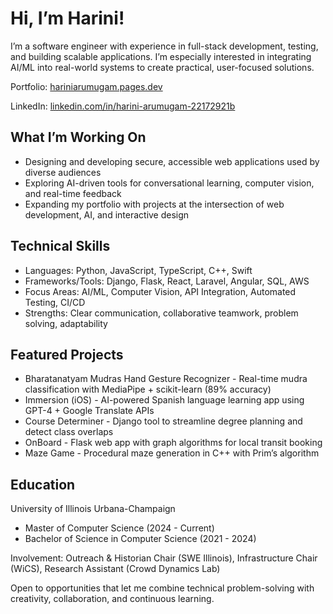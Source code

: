 # Hi, I’m Harini!

I’m a software engineer with experience in full-stack development, testing, and building scalable applications. I’m especially interested in integrating AI/ML into real-world systems to create practical, user-focused solutions.

Portfolio: [hariniarumugam.pages.dev](http://hariniarumugam.pages.dev)

LinkedIn: [linkedin.com/in/harini-arumugam-22172921b](http://linkedin.com/in/harini-arumugam-22172921b)

## What I’m Working On

* Designing and developing secure, accessible web applications used by diverse audiences
* Exploring AI-driven tools for conversational learning, computer vision, and real-time feedback
* Expanding my portfolio with projects at the intersection of web development, AI, and interactive design

## Technical Skills

* Languages: Python, JavaScript, TypeScript, C++, Swift
* Frameworks/Tools: Django, Flask, React, Laravel, Angular, SQL, AWS
* Focus Areas: AI/ML, Computer Vision, API Integration, Automated Testing, CI/CD
* Strengths: Clear communication, collaborative teamwork, problem solving, adaptability

## Featured Projects

* Bharatanatyam Mudras Hand Gesture Recognizer - Real-time mudra classification with MediaPipe + scikit-learn (89% accuracy)
* Immersion (iOS) - AI-powered Spanish language learning app using GPT-4 + Google Translate APIs
* Course Determiner - Django tool to streamline degree planning and detect class overlaps
* OnBoard - Flask web app with graph algorithms for local transit booking
* Maze Game - Procedural maze generation in C++ with Prim’s algorithm

## Education

University of Illinois Urbana-Champaign
* Master of Computer Science (2024 - Current)
* Bachelor of Science in Computer Science (2021 - 2024)

Involvement: Outreach & Historian Chair (SWE Illinois), Infrastructure Chair (WiCS), Research Assistant (Crowd Dynamics Lab)




Open to opportunities that let me combine technical problem-solving with creativity, collaboration, and continuous learning.
